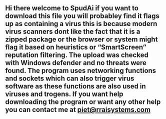 ## Hi there welcome to SpudAi if you want to download this file you will probabley find it flags up as containing a virus this is because modern virus scanners dont like the fact that it is a zipped package or the browser or system might flag it based on heuristics or “SmartScreen” reputation filtering. The upload was checked with Windows defender and no threats were found. The program uses networking functions and sockets which can also trigger virus software as these functions are also used in viruses and trogens. If you want help downloading the program or want any other help you can contact me at piet@rraisystems.com

<!--
**spudai/SpudAi** is a ✨ _special_ ✨ repository because its `README.md` (this file) appears on your GitHub profile.

Here are some ideas to get you started:

- 🔭 I’m currently working on ...
- 🌱 I’m currently learning ...
- 👯 I’m looking to collaborate on ...
- 🤔 I’m looking for help with ...
- 💬 Ask me about ...
- 📫 How to reach me: ...
- 😄 Pronouns: ...
- ⚡ Fun fact: ...
-->

